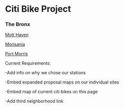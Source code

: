 #                                             Citi Bike Project
###                                                   The Bronx



[Mott Haven](https://ivybirch.github.io/Honors-Bike-Website-Test/)



[Morisania](https://yukioshimatsu.github.io/morrisania_neighborhood)



[Port Morris](https://caseywalsh22.github.io/HC1-Neighborhood)







Current Requirements:

-Add info on why we chose our stations

-Embed expanded proposal maps on our individual sites

-Embed map of current citi bikes on this page

-Add third neighborhood link 
